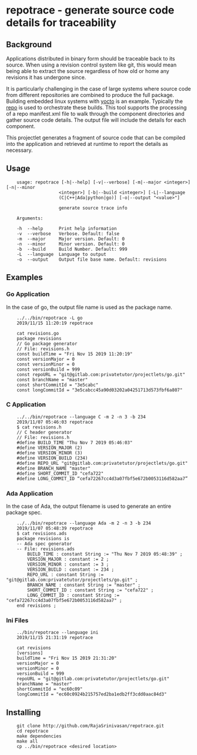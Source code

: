# repotrace - generate source code details for traceability

## Background

Applications distributed in binary form should be traceable back to its source. When using a revision control system like git, this would mean being able to extract the source regardless of how old or home any revisions it has undergone since.

It is particularly challenging in the case of large systems where source code from different repositories are combined to produce the full package. Building embedded linux systems with [yocto](yoctoproject.org) is an example. Typically the [repo](https://gerrit.googlesource.com/git-repo) is used to orchestrate these builds. This tool supports the processing of a repo manifest.xml file to walk through the component directories and gather source code details. The output file will include the details for each component.

This projectlet generates a fragment of source code that can be compiled into the application and retrieved at runtime to report the details as necessary.

## Usage

        usage: repotrace [-h|--help] [-v|--verbose] [-m|--major <integer>] [-n|--minor
                        <integer>] [-b|--build <integer>] [-L|--language
                        (C|C++|Ada|python|go)] [-o|--output "<value>"]

                        generate source trace info

        Arguments:

        -h  --help      Print help information
        -v  --verbose   Verbose. Default: false
        -m  --major     Major version. Default: 0
        -n  --minor     Minor version. Default: 0
        -b  --build     Build Number. Default: 999
        -L  --language  Language to output
        -o  --output    Output file base name. Default: revisions

## Examples
### Go Application

In the case of go, the output file name is used as the package name. 

        ../../bin/repotrace -L go
        2019/11/15 11:20:19 repotrace

        cat revisions.go
        package revisions
        // Go package generator
        // File: revisions.h
        const buildTime = "Fri Nov 15 2019 11:20:19"
        const versionMajor = 0
        const versionMinor = 0
        const versionBuild = 999
        const repoURL = "git@gitlab.com:privatetutor/projectlets/go.git"
        const branchName = "master"
        const shortCommitId = "3e5cabc"
        const longCommitId = "3e5cabcc45a90d03202a04251713d573fbf6a807"

### C Application

        ../../bin/repotrace --language C -m 2 -n 3 -b 234
        2019/11/07 05:46:03 repotrace
        $ cat revisions.h
        // C header generator
        // File: revisions.h
        #define BUILD_TIME "Thu Nov 7 2019 05:46:03"
        #define VERSION_MAJOR (2)
        #define VERSION_MINOR (3)
        #define VERSION_BUILD (234)
        #define REPO_URL "git@gitlab.com:privatetutor/projectlets/go.git"
        #define BRANCH_NAME "master"
        #define SHORT_COMMIT_ID "cefa722"
        #define LONG_COMMIT_ID “cefa72267cc4d3a07fbf5e672b0053116d582aa7”

### Ada Application

In the case of Ada, the output filename is used to generate an entire package spec.

        ../../bin/repotrace --language Ada -m 2 -n 3 -b 234
        2019/11/07 05:48:39 repotrace
        $ cat revisions.ads
        package revisions is
        -- Ada spec generator
        -- File: revisions.ads
            BUILD_TIME : constant String := "Thu Nov 7 2019 05:48:39" ;
            VERSION_MAJOR : constant := 2 ;
            VERSION_MINOR : constant := 3 ;
            VERSION_BUILD : constant := 234 ;
            REPO_URL : constant String := "git@gitlab.com:privatetutor/projectlets/go.git" ;
            BRANCH_NAME : constant String := "master" ;
            SHORT_COMMIT_ID : constant String := "cefa722" ;
            LONG_COMMIT_ID : constant String := "cefa72267cc4d3a07fbf5e672b0053116d582aa7" ;
        end revisions ;

### Ini Files

        ../bin/repotrace --language ini
        2019/11/15 21:31:19 repotrace

        cat revisions
        [versions]
        buildTime = "Fri Nov 15 2019 21:31:20"
        versionMajor = 0
        versionMinor = 0
        versionBuild = 999
        repoURL = "git@gitlab.com:privatetutor/projectlets/go.git"
        branchName = "master"
        shortCommitId = "ec60c09"
        longCommitId = "ec60c0924b215757ed2ba1edb2ff3cdd0aac84d3"

## Installing

        git clone http://github.com/RajaSrinivasan/repotrace.git
        cd repotrace
        make dependencies
        make all
        cp ../bin/repotrace <desired location>


